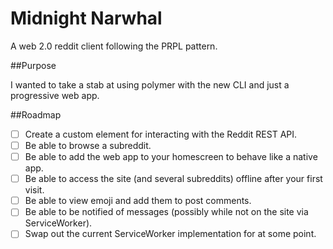 # Midnight Narwhal

A web 2.0 reddit client following the PRPL pattern.

##Purpose

I wanted to take a stab at using polymer with the new CLI and just a progressive web app.

##Roadmap

 - [ ] Create a custom element for interacting with the Reddit REST API.
 - [ ] Be able to browse a subreddit.
 - [ ] Be able to add the web app to your homescreen to behave like a native app.
 - [ ] Be able to access the site (and several subreddits) offline after your first visit.
 - [ ] Be able to view emoji and add them to post comments.
 - [ ] Be able to be notified of messages (possibly while not on the site via ServiceWorker).
 - [ ] Swap out the current ServiceWorker implementation for <platinum-sw> at some point.
